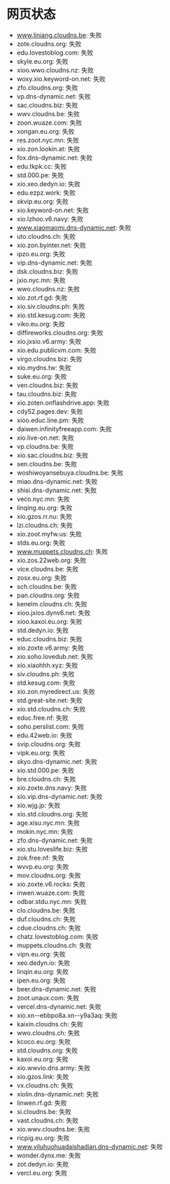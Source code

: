 # 网页状态
- www.liniang.cloudns.be: 失败
- zote.cloudns.org: 失败
- edu.lovestoblog.com: 失败
- skyle.eu.org: 失败
- xioo.wwo.cloudns.nz: 失败
- woxy.xio.keyword-on.net: 失败
- zfo.cloudns.org: 失败
- vp.dns-dynamic.net: 失败
- sac.cloudns.biz: 失败
- wwv.cloudns.be: 失败
- zoon.wuaze.com: 失败
- xongan.eu.org: 失败
- res.zoot.nyc.mn: 失败
- xio.zon.lookin.at: 失败
- fox.dns-dynamic.net: 失败
- edu.tkpk.cc: 失败
- std.000.pe: 失败
- xio.xeo.dedyn.io: 失败
- edu.ezpz.work: 失败
- skvip.eu.org: 失败
- xio.keyword-on.net: 失败
- xio.lzhoo.v6.navy: 失败
- www.xiaomaomi.dns-dynamic.net: 失败
- uto.cloudns.ch: 失败
- xio.zon.byinter.net: 失败
- ipzo.eu.org: 失败
- vip.dns-dynamic.net: 失败
- dsk.cloudns.biz: 失败
- jxio.nyc.mn: 失败
- wwo.cloudns.nz: 失败
- xio.zot.rf.gd: 失败
- xio.siv.cloudns.ph: 失败
- xio.std.kesug.com: 失败
- viko.eu.org: 失败
- diffireworks.cloudns.org: 失败
- xio.jxsio.v6.army: 失败
- xio.edu.publicvm.com: 失败
- virgo.cloudns.biz: 失败
- xio.mydns.tw: 失败
- suke.eu.org: 失败
- ven.cloudns.biz: 失败
- tau.cloudns.biz: 失败
- xio.zoten.onflashdrive.app: 失败
- cdy52.pages.dev: 失败
- xioo.educ.line.pm: 失败
- daiwen.infinityfreeapp.com: 失败
- xio.live-on.net: 失败
- vp.cloudns.be: 失败
- xio.sac.cloudns.biz: 失败
- sen.cloudns.be: 失败
- woshiwoyansebuya.cloudns.be: 失败
- miao.dns-dynamic.net: 失败
- shisi.dns-dynamic.net: 失败
- veco.nyc.mn: 失败
- linqing.eu.org: 失败
- xio.gzos.rr.nu: 失败
- lzi.cloudns.ch: 失败
- xio.zoot.myfw.us: 失败
- stds.eu.org: 失败
- www.muppets.cloudns.ch: 失败
- xio.zos.22web.org: 失败
- vice.cloudns.be: 失败
- zosx.eu.org: 失败
- sch.cloudns.be: 失败
- pan.cloudns.org: 失败
- kenelm.cloudns.ch: 失败
- xioo.jxios.dynv6.net: 失败
- xioo.kaxoi.eu.org: 失败
- std.dedyn.io: 失败
- educ.cloudns.biz: 失败
- xio.zoxte.v6.army: 失败
- xio.soho.lovedub.net: 失败
- xio.xiaohhh.xyz: 失败
- siv.cloudns.ph: 失败
- std.kesug.com: 失败
- xio.zon.myredirect.us: 失败
- std.great-site.net: 失败
- xio.std.cloudns.ch: 失败
- educ.free.nf: 失败
- soho.perslist.com: 失败
- edu.42web.io: 失败
- svip.cloudns.org: 失败
- vipk.eu.org: 失败
- skyo.dns-dynamic.net: 失败
- xio.std.000.pe: 失败
- bre.cloudns.ch: 失败
- xio.zoxte.dns.navy: 失败
- xio.vip.dns-dynamic.net: 失败
- xio.wjg.jp: 失败
- xio.std.cloudns.org: 失败
- age.xisu.nyc.mn: 失败
- mokin.nyc.mn: 失败
- zfo.dns-dynamic.net: 失败
- xio.stu.loveslife.biz: 失败
- zok.free.nf: 失败
- wvvp.eu.org: 失败
- mov.cloudns.org: 失败
- xio.zoxte.v6.rocks: 失败
- inwen.wuaze.com: 失败
- odbar.stdu.nyc.mn: 失败
- clo.cloudns.be: 失败
- duf.cloudns.ch: 失败
- cdue.cloudns.ch: 失败
- chatz.lovestoblog.com: 失败
- muppets.cloudns.ch: 失败
- vipn.eu.org: 失败
- xeo.dedyn.io: 失败
- linqin.eu.org: 失败
- ipen.eu.org: 失败
- beer.dns-dynamic.net: 失败
- zoot.unaux.com: 失败
- vercel.dns-dynamic.net: 失败
- xio.xn--ebbpo8a.xn--y9a3aq: 失败
- kaixin.cloudns.ch: 失败
- wwo.cloudns.ch: 失败
- kcoco.eu.org: 失败
- std.cloudns.org: 失败
- kaxoi.eu.org: 失败
- xio.wwvio.dns.army: 失败
- xio.gzos.link: 失败
- vx.cloudns.ch: 失败
- xiolin.dns-dynamic.net: 失败
- linwen.rf.gd: 失败
- si.cloudns.be: 失败
- vast.cloudns.ch: 失败
- xio.wwv.cloudns.be: 失败
- ricpig.eu.org: 失败
- www.yiluhuohuadaishadian.dns-dynamic.net: 失败
- wonder.dynx.me: 失败
- zot.dedyn.io: 失败
- vercl.eu.org: 失败
